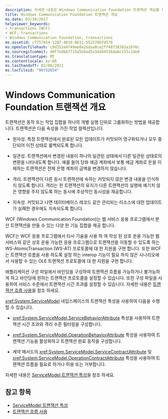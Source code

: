 ```yaml
---
description: 자세한 내용은 Windows Communication Foundation 트랜잭션 개요를 확인 하세요.
title: Windows Communication Foundation 트랜잭션 개요
ms.date: 03/30/2017
helpviewer_keywords:
- transactions [WCF]
- WCF, transactions
- Windows Communication Foundation, transactions
ms.assetid: c7757854-1207-4019-8b31-552578b7d570
ms.openlocfilehash: c9d251e4f49ee8e2edaa0ce2ff48738383a1b76c
ms.sourcegitcommit: ddf7edb67715a5b9a45e3dd44536dabc153c1de0
ms.translationtype: MT
ms.contentlocale: ko-KR
ms.lasthandoff: 02/06/2021
ms.locfileid: "99752654"
---
```

# <a name="windows-communication-foundation-transactions-overview"></a>Windows Communication Foundation 트랜잭션 개요

트랜잭션은 동작 또는 작업 집합을 하나의 개별 실행 단위로 그룹화하는 방법을 제공합니다. 트랜잭션은 다음 속성을 가진 작업 컬렉션입니다.  
  
- 원자성. 특정 트랜잭션에서 완료된 모든 업데이트가 커밋되어 영구화되거나 모두 중단되어 이전 상태로 롤백되도록 합니다.  
  
- 일관성. 트랜잭션에서 변경된 내용이 하나의 일관된 상태에서 다른 일관된 상태로의 변환을 나타내도록 합니다. 예를 들어 당좌 예금 계좌에서 보통 예금 계좌로 돈을 이체하는 트랜잭션은 전체 은행 계좌의 금액을 변경하지 않습니다.  
  
- 격리. 트랜잭션이 다른 동시 트랜잭션에 속하는 커밋되지 않은 변경 내용을 인식하지 않도록 합니다. 격리는 한 트랜잭션의 유지가 다른 트랜잭션의 실행에 예기치 않은 영향을 주지 않도록 하는 동시에 추상적인 동시성을 제공합니다.  
  
- 지속성. 커밋되고 나면 데이터베이스 레코드 같은 관리되는 리소스에 대한 업데이트가 실패한 경우에도 지속되도록 합니다.  
  
 WCF (Windows Communication Foundation)는 웹 서비스 응용 프로그램에서 분산 트랜잭션을 만들 수 있는 다양 한 기능 집합을 제공 합니다.  
  
 WCF는 WCF 응용 프로그램에서 타사 기술을 사용 하 여 작성 된 상호 운용 가능한 웹 서비스와 같은 상호 운용 가능한 응용 프로그램으로 트랜잭션을 이동할 수 있도록 하는 WS-AtomicTransaction (WS-AT) 프로토콜에 대 한 지원을 구현 합니다. 또한 WCF는 트랜잭션 흐름을 사용 하도록 설정 하는 interop 기능이 필요 하지 않은 시나리오에서 사용할 수 있는 OLE 트랜잭션 프로토콜에 대 한 지원을 구현 합니다.  
  
 애플리케이션 구성 파일에서 바인딩을 구성하여 트랜잭션 흐름을 가능하거나 불가능하게 하고 바인딩에 원하는 트랜잭션 프로토콜을 설정할 수 있습니다. 또한 구성 파일을 사용하여 서비스 수준에서 트랜잭션 시간 초과를 설정할 수 있습니다. 자세한 내용은 [트랜잭션 흐름 사용](enabling-transaction-flow.md)을 참조 하세요.  
  
 <xref:System.ServiceModel> 네임스페이스의 트랜잭션 특성을 사용하여 다음을 수행할 수 있습니다.  
  
- <xref:System.ServiceModel.ServiceBehaviorAttribute> 특성을 사용하여 트랜잭션 시간 초과와 격리 수준 필터링을 구성합니다.  
  
- <xref:System.ServiceModel.OperationBehaviorAttribute> 특성을 사용하여 트랜잭션 기능을 활성화하고 트랜잭션 완료 동작을 구성합니다.  
  
- 계약 메서드의 <xref:System.ServiceModel.ServiceContractAttribute> 및 <xref:System.ServiceModel.OperationContractAttribute> 특성을 사용하여 트랜잭션 흐름을 필요로 하거나 허용 또는 거부합니다.  
  
 자세한 내용은 [ServiceModel 트랜잭션 특성](servicemodel-transaction-attributes.md)을 참조 하세요.  
  
## <a name="see-also"></a>참고 항목

- [ServiceModel 트랜잭션 특성](servicemodel-transaction-attributes.md)
- [트랜잭션 흐름 사용](enabling-transaction-flow.md)
